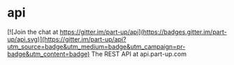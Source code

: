 # api

[![Join the chat at https://gitter.im/part-up/api](https://badges.gitter.im/part-up/api.svg)](https://gitter.im/part-up/api?utm_source=badge&utm_medium=badge&utm_campaign=pr-badge&utm_content=badge)
The REST API at api.part-up.com
